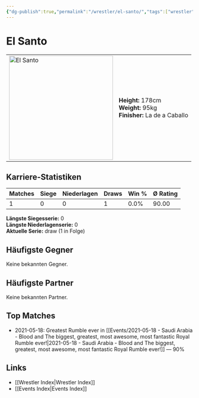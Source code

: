 ```yaml
---
{"dg-publish":true,"permalink":"/wrestler/el-santo/","tags":["wrestler"],"noteIcon":"","created":"2025-08-11T09:33:18.638+02:00"}
---
```



# El Santo

<table>
<tr>
<td><img src="El Santo.png" width="280" alt="El Santo"></td>
<td>
<b>Height:</b> 178cm<br>
<b>Weight:</b> 95kg<br>
<b>Finisher:</b> La de a Caballo<br>
</td>
</tr>
</table>

## Karriere-Statistiken

| Matches | Siege | Niederlagen | Draws | Win % | Ø Rating |
|---------|-------|-------------|-------|-------|-----------|
| 1 | 0 | 0 | 1 | 0.0% | 90.00 |

**Längste Siegesserie:** 0<br>**Längste Niederlagenserie:** 0<br>**Aktuelle Serie:** draw (1 in Folge)


## Häufigste Gegner
Keine bekannten Gegner.

## Häufigste Partner
Keine bekannten Partner.

## Top Matches
- 2021-05-18: Greatest Rumble ever in [[Events/2021-05-18 - Saudi Arabia - Blood and The biggest, greatest, most awesome, most fantastic Royal Rumble ever!\|2021-05-18 - Saudi Arabia - Blood and The biggest, greatest, most awesome, most fantastic Royal Rumble ever!]] — 90%

## Links
- [[Wrestler Index\|Wrestler Index]]
- [[Events Index\|Events Index]]

